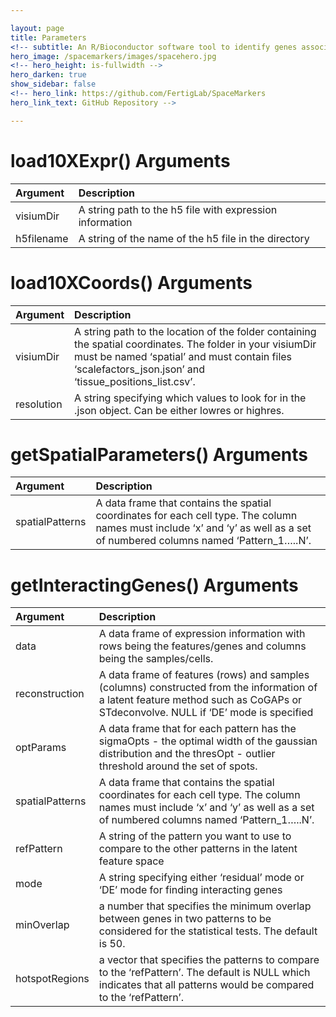 ```yaml
---

layout: page
title: Parameters
<!-- subtitle: An R/Bioconductor software tool to identify genes associated with latent space interactions in spatial transcriptomics. -->
hero_image: /spacemarkers/images/spacehero.jpg
<!-- hero_height: is-fullwidth -->
hero_darken: true
show_sidebar: false
<!-- hero_link: https://github.com/FertigLab/SpaceMarkers
hero_link_text: GitHub Repository -->

---
```


# load10XExpr() Arguments

<table>
<thead>
<tr class="header">
<th align="left">Argument</th>
<th align="left">Description</th>
</tr>
</thead>
<tbody>
<tr class="odd">
<td align="left">visiumDir</td>
<td align="left">A string path to the h5 file with expression
information</td>
</tr>
<tr class="even">
<td align="left">h5filename</td>
<td align="left">A string of the name of the h5 file in the
directory</td>
</tr>
</tbody>
</table>

# load10XCoords() Arguments

<table>
<colgroup>
<col width="4%" />
<col width="95%" />
</colgroup>
<thead>
<tr class="header">
<th align="left">Argument</th>
<th align="left">Description</th>
</tr>
</thead>
<tbody>
<tr class="odd">
<td align="left">visiumDir</td>
<td align="left">A string path to the location of the folder containing
the spatial coordinates. The folder in your visiumDir must be named
‘spatial’ and must contain files ‘scalefactors_json.json’ and
‘tissue_positions_list.csv’.</td>
</tr>
<tr class="even">
<td align="left">resolution</td>
<td align="left">A string specifying which values to look for in the
.json object. Can be either lowres or highres.</td>
</tr>
</tbody>
</table>

# getSpatialParameters() Arguments

<table>
<colgroup>
<col width="8%" />
<col width="91%" />
</colgroup>
<thead>
<tr class="header">
<th align="left">Argument</th>
<th align="left">Description</th>
</tr>
</thead>
<tbody>
<tr class="odd">
<td align="left">spatialPatterns</td>
<td align="left">A data frame that contains the spatial coordinates for
each cell type. The column names must include ‘x’ and ‘y’ as well as a
set of numbered columns named ‘Pattern_1…..N’.</td>
</tr>
</tbody>
</table>

# getInteractingGenes() Arguments

<table>
<colgroup>
<col width="8%" />
<col width="91%" />
</colgroup>
<thead>
<tr class="header">
<th align="left">Argument</th>
<th align="left">Description</th>
</tr>
</thead>
<tbody>
<tr class="odd">
<td align="left">data</td>
<td align="left">A data frame of expression information with rows being
the features/genes and columns being the samples/cells.</td>
</tr>
<tr class="even">
<td align="left">reconstruction</td>
<td align="left">A data frame of features (rows) and samples (columns)
constructed from the information of a latent feature method such as
CoGAPs or STdeconvolve. NULL if ‘DE’ mode is specified</td>
</tr>
<tr class="odd">
<td align="left">optParams</td>
<td align="left">A data frame that for each pattern has the sigmaOpts -
the optimal width of the gaussian distribution and the thresOpt -
outlier threshold around the set of spots.</td>
</tr>
<tr class="even">
<td align="left">spatialPatterns</td>
<td align="left">A data frame that contains the spatial coordinates for
each cell type. The column names must include ‘x’ and ‘y’ as well as a
set of numbered columns named ‘Pattern_1…..N’.</td>
</tr>
<tr class="odd">
<td align="left">refPattern</td>
<td align="left">A string of the pattern you want to use to compare to
the other patterns in the latent feature space</td>
</tr>
<tr class="even">
<td align="left">mode</td>
<td align="left">A string specifying either ‘residual’ mode or ‘DE’ mode
for finding interacting genes</td>
</tr>
<tr class="odd">
<td align="left">minOverlap</td>
<td align="left">a number that specifies the minimum overlap between
genes in two patterns to be considered for the statistical tests. The
default is 50.</td>
</tr>
<tr class="even">
<td align="left">hotspotRegions</td>
<td align="left">a vector that specifies the patterns to compare to the
‘refPattern’. The default is NULL which indicates that all patterns
would be compared to the ‘refPattern’.</td>
</tr>
</tbody>
</table>
